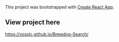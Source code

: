 This project was bootstrapped with [Create React App](https://github.com/facebook/create-react-app).

## View project here 

https://vosslc.github.io/Brewdog-Search/
